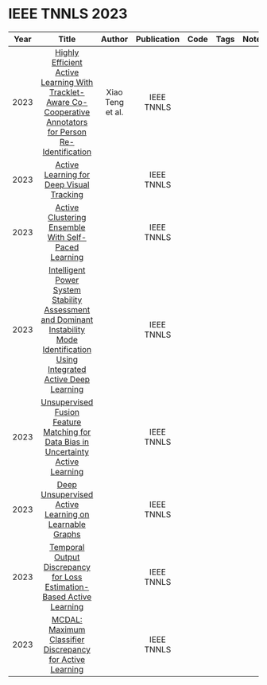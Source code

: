 # IEEE TNNLS 2023

| Year |                                                Title                                                |    Author     | Publication |                                                Code                                                | Tags | Notes | Datasets|
|:----:|:---------------------------------------------------------------------------------------------------:|:-------------:|:-----------:|:--------------------------------------------------------------------------------------------------:|:----:|:-----:|:-----:|
| 2023 |     [Highly Efficient Active Learning With Tracklet-Aware Co-Cooperative Annotators for Person Re-Identification](https://ieeexplore.ieee.org/document/10173770)     | Xiao Teng et al. | IEEE TNNLS  |  |      |       | |
| 2023 |     [Active Learning for Deep Visual Tracking]([https://ieeexplore.ieee.org/document/9234504](https://ieeexplore.ieee.org/document/10122634)https://ieeexplore.ieee.org/document/10122634)     |  | IEEE TNNLS  |    |      |       |   |
| 2023 |     [Active Clustering Ensemble With Self-Paced Learning](https://ieeexplore.ieee.org/document/10070741)     |  | IEEE TNNLS  |    |      |       |   |
| 2023 |     [Intelligent Power System Stability Assessment and Dominant Instability Mode Identification Using Integrated Active Deep Learning](https://ieeexplore.ieee.org/document/10026246)     |  | IEEE TNNLS  |    |      |       |   |
| 2023 |     [Unsupervised Fusion Feature Matching for Data Bias in Uncertainty Active Learning](https://ieeexplore.ieee.org/document/9913732)     |  | IEEE TNNLS  |    |      |       |   |
| 2023 |     [Deep Unsupervised Active Learning on Learnable Graphs](https://ieeexplore.ieee.org/document/9843951)     |  | IEEE TNNLS  |    |      |       |   |
| 2023 |     [Temporal Output Discrepancy for Loss Estimation-Based Active Learning](https://ieeexplore.ieee.org/document/9833457)     |  | IEEE TNNLS  |    |      |       |   |
| 2023 |     [MCDAL: Maximum Classifier Discrepancy for Active Learning](https://ieeexplore.ieee.org/document/9739135)     |  | IEEE TNNLS  |    |      |       |   |
